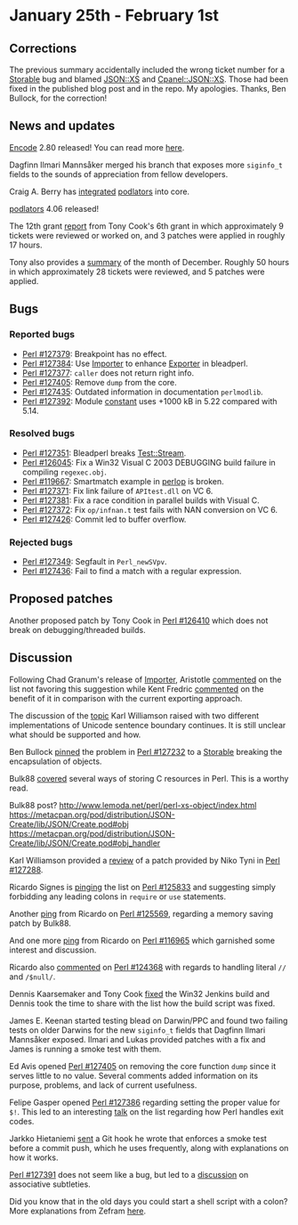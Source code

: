 # January 25th - February 1st

## Corrections

The previous summary accidentally included the wrong ticket number
for a [Storable](https://metacpan.org/pod/Storable)
bug and blamed [JSON::XS](https://metacpan.org/pod/JSON::XS)
and [Cpanel::JSON::XS](https://metacpan.org/pod/Cpanel::JSON::XS).
Those had been fixed in the published blog post and in the
repo. My apologies. Thanks, Ben Bullock, for the correction!

## News and updates

[Encode](https://metacpan.org/pod/Encode) 2.80 released! You
can read more
[here](http://www.nntp.perl.org/group/perl.perl5.porters/233929).

Dagfinn Ilmari Mannsåker merged his branch that exposes more
`siginfo_t` fields to the sounds of appreciation from fellow
developers.

Craig A. Berry has
[integrated](http://www.nntp.perl.org/group/perl.perl5.porters/234054)
[podlators](https://metacpan.org/release/podlators) into
core.

[podlators](https://metacpan.org/release/podlators) 4.06
released!

The 12th grant
[report](http://www.nntp.perl.org/group/perl.perl5.porters/234095)
from Tony Cook's 6th grant in which approximately 9 tickets were
reviewed or worked on, and 3 patches were applied in roughly 17
hours.

Tony also provides a
[summary](http://www.nntp.perl.org/group/perl.perl5.porters/234096)
of the month of December. Roughly 50 hours in which approximately
28 tickets were reviewed, and 5 patches were applied.

## Bugs

### Reported bugs

* [Perl #127379](https://rt.perl.org/Ticket/Display.html?id=127379):
  Breakpoint has no effect.
* [Perl #127384](https://rt.perl.org/Ticket/Display.html?id=127384):
  Use [Importer](https://metacpan.org/pod/Importer) to enhance
  [Exporter](https://metacpan.org/pod/Exporter) in bleadperl.
* [Perl #127377](https://rt.perl.org/Ticket/Display.html?id=127377):
  `caller` does not return right info.
* [Perl #127405](https://rt.perl.org/Ticket/Display.html?id=127405):
  Remove `dump` from the core.
* [Perl #127435](https://rt.perl.org/Ticket/Display.html?id=127435):
  Outdated information in documentation `perlmodlib`.
* [Perl #127392](https://rt.perl.org/Ticket/Display.html?id=127392):
  Module [constant](https://metacpan.org/pod/constant)
  uses +1000 kB in 5.22 compared with 5.14.

### Resolved bugs

* [Perl #127351](https://rt.perl.org/Ticket/Display.html?id=127351):
  Bleadperl breaks
  [Test::Stream](https://metacpan.org/pod/Test::Stream).
* [Perl #126045](https://rt.perl.org/Ticket/Display.html?id=126045):
  Fix a Win32 Visual C 2003 DEBUGGING build failure in compiling
  `regexec.obj`.
* [Perl #119667](https://rt.perl.org/Ticket/Display.html?id=119667):
  Smartmatch example in
  [perlop](https://metacpan.org/pod/perlop) is broken.
* [Perl #127371](https://rt.perl.org/Ticket/Display.html?id=127371):
  Fix link failure of `APItest.dll` on VC 6.
* [Perl #127381](https://rt.perl.org/Ticket/Display.html?id=127381):
  Fix a race condition in parallel builds with Visual C.
* [Perl #127372](https://rt.perl.org/Ticket/Display.html?id=127372):
  Fix `op/infnan.t` test fails with NAN conversion on VC 6.
* [Perl #127426](https://rt.perl.org/Ticket/Display.html?id=127426):
  Commit led to buffer overflow.

### Rejected bugs

* [Perl #127349](https://rt.perl.org/Ticket/Display.html?id=127349):
  Segfault in `Perl_newSVpv`.
* [Perl #127436](https://rt.perl.org/Ticket/Display.html?id=127436):
  Fail to find a match with a regular expression.

## Proposed patches

Another proposed patch by Tony Cook in
[Perl #126410](https://rt.perl.org/Ticket/Display.html?id=126410)
which does not break on debugging/threaded builds.

## Discussion

Following Chad Granum's release of
[Importer](https://metacpan.org/pod/Importer),
Aristotle
[commented](http://www.nntp.perl.org/group/perl.perl5.porters/233923)
on the list not favoring this suggestion while Kent Fredric
[commented](http://www.nntp.perl.org/group/perl.perl5.porters/233924)
on the benefit of it in comparison with the current exporting
approach.

The discussion of the
[topic](http://www.nntp.perl.org/group/perl.perl5.porters/233904)
Karl Williamson raised with two different implementations of
Unicode sentence boundary continues. It is still unclear what
should be supported and how.

Ben Bullock
[pinned](http://www.nntp.perl.org/group/perl.perl5.porters/233960)
the problem in
[Perl #127232](https://rt.perl.org/Ticket/Display.html?id=127232)
to a [Storable](https://metacpan.org/pod/Storable) breaking the
encapsulation of objects.

Bulk88
[covered](http://www.nntp.perl.org/group/perl.perl5.porters/233949)
several ways of storing C resources in Perl. This is a worthy read.

Bulk88 post?
http://www.lemoda.net/perl/perl-xs-object/index.html
https://metacpan.org/pod/distribution/JSON-Create/lib/JSON/Create.pod#obj
https://metacpan.org/pod/distribution/JSON-Create/lib/JSON/Create.pod#obj_handler

Karl Williamson provided a
[review](http://www.nntp.perl.org/group/perl.perl5.porters/233979)
of a patch provided by Niko Tyni in
[Perl #127288](https://rt.perl.org/Ticket/Display.html?id=127288).

Ricardo Signes is
[pinging](http://www.nntp.perl.org/group/perl.perl5.porters/234013)
the list on
[Perl #125833](https://rt.perl.org/Ticket/Display.html?id=125833)
and suggesting simply forbidding any leading colons in `require`
or `use` statements.

Another
[ping](http://www.nntp.perl.org/group/perl.perl5.porters/234014)
from Ricardo on
[Perl #125569](https://rt.perl.org/Ticket/Display.html?id=125569),
regarding a memory saving patch by Bulk88.

And one more
[ping](http://www.nntp.perl.org/group/perl.perl5.porters/234017)
from Ricardo on
[Perl #116965](https://rt.perl.org/Ticket/Display.html?id=116965)
which garnished some interest and discussion.

Ricardo also
[commented](http://www.nntp.perl.org/group/perl.perl5.porters/234016)
on [Perl #124368](https://rt.perl.org/Ticket/Display.html?id=124368)
with regards to handling literal `//` and `/$null/`.

Dennis Kaarsemaker and Tony Cook
[fixed](http://www.nntp.perl.org/group/perl.perl5.porters/233953)
the Win32 Jenkins build and Dennis took the time to share with the
list how the build script was fixed.

James E. Keenan started testing blead on Darwin/PPC and found two
failing tests on older Darwins for the new `siginfo_t` fields that
Dagfinn Ilmari Mannsåker exposed. Ilmari and Lukas provided
patches with a fix and James is running a smoke test with them.

Ed Avis opened
[Perl #127405](https://rt.perl.org/Ticket/Display.html?id=127405)
on removing the core function `dump` since it serves little to no
value. Several comments added information on its purpose, problems,
and lack of current usefulness.

Felipe Gasper opened
[Perl #127386](https://rt.perl.org/Ticket/Display.html?id=127386)
regarding setting the proper value for `$!`. This led to an
interesting
[talk](http://www.nntp.perl.org/group/perl.perl5.porters/233997)
on the list regarding how Perl handles exit codes.

Jarkko Hietaniemi
[sent](http://www.nntp.perl.org/group/perl.perl5.porters/234043)
a Git hook he wrote that enforces a smoke test before a commit
push, which he uses frequently, along with explanations on how
it works.

[Perl #127391](https://rt.perl.org/Ticket/Display.html?id=127391)
does not seem like a bug, but led to a
[discussion](http://www.nntp.perl.org/group/perl.perl5.porters/233989)
on associative subtleties.

Did you know that in the old days you could start a shell script with
a colon? More explanations from Zefram
[here](http://www.nntp.perl.org/group/perl.perl5.porters/234091).

